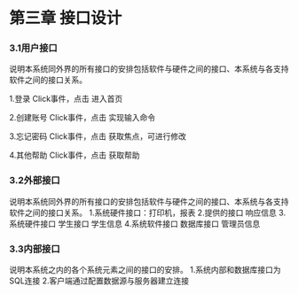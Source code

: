 #                      第三章 接口设计

### 3.1用户接口

说明本系统同外界的所有接口的安排包括软件与硬件之间的接口、本系统与各支持软件之间的接口关系。

1.登录 Click事件，点击 进入首页 

2.创建账号 Click事件，点击 实现输入命令 

3.忘记密码 Click事件，点击 获取焦点，可进行修改 

4.其他帮助 Click事件，点击 获取帮助 

### 3.2外部接口

说明本系统同外界的所有接口的安排包括软件与硬件之间的接口、本系统与各支持软件之间的接口关系。 
  1.系统硬件接口：打印机，报表 
  2.提供的接口 响应信息 
  3.系统硬件接口 学生接口 学生信息 
  4.系统软件接口 数据库接口 管理员信息

### 3.3内部接口

说明本系统之内的各个系统元素之间的接口的安排。 
 1.系统内部和数据库接口为SQL连接 
 2.客户端通过配置数据源与服务器建立连接
